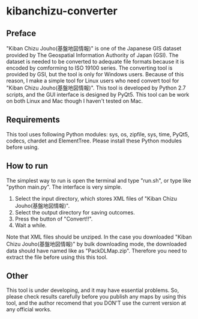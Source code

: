 # kibanchizu-converter

## Preface
"Kiban Chizu Jouho(基盤地図情報)" is one of the Japanese GIS dataset provided by The Geospatial Information Authority of Japan (GSI). The dataset is needed to be converted to adequate file formats because it is encoded by comforming to ISO 19100 series. The converting tool is provided by GSI, but the tool is only for Windows users. Because of this reason, I make a simple tool for Linux users who need convert tool for "Kiban Chizu Jouho(基盤地図情報)". This tool is developed by Python 2.7 scripts, and the GUI interface is designed by PyQt5. This tool can be work on both Linux and Mac though I haven't tested on Mac. 

## Requirements
This tool uses following Python modules: sys, os, zipfile, sys, time, PyQt5, codecs, chardet and ElementTree. Please install these Python modules before using. 

## How to run
The simplest way to run is open the terminal and type "run.sh", or type like "python main.py". The interface is very simple. 

1. Select the input directory, which stores XML files of "Kiban Chizu Jouho(基盤地図情報)". 
2. Select the output directory for saving outcomes.
3. Press the button of "Convert!!".
4. Wait a while.

Note that XML files should be unziped. In the case you downloaded "Kiban Chizu Jouho(基盤地図情報)" by bulk downloading mode, the downloaded data should have named like as "PackDLMap.zip". Therefore you need to extract the file before using this this tool.

## Other
This tool is under developing, and it may have essential problems. So, please check results carefully before you publish any maps by using this tool, and the author recomend that you DON'T use the current version at any official works.
